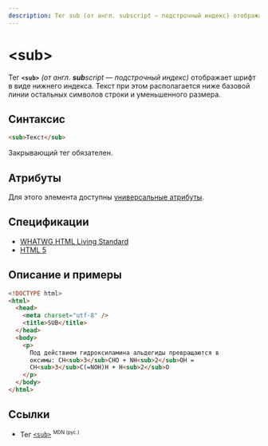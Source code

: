 ```yaml
---
description: Тег sub (от англ. subscript — подстрочный индекс) отображает шрифт в виде нижнего индекса
---
```


# &lt;sub&gt;

Тег **`<sub>`** _(от англ. **sub**script — подстрочный индекс)_ отображает шрифт в виде нижнего индекса. Текст при этом располагается ниже базовой линии остальных символов строки и уменьшенного размера.

## Синтаксис

```html
<sub>Текст</sub>
```

Закрывающий тег обязателен.

## Атрибуты

Для этого элемента доступны [универсальные атрибуты](uni-attr.md).

## Спецификации

- [WHATWG HTML Living Standard](https://html.spec.whatwg.org/multipage/semantics.html#the-sub-and-sup-elements)
- [HTML 5](http://www.w3.org/TR/html5/textlevel-semantics.html#the-sub-and-sup-elements)

## Описание и примеры

```html
<!DOCTYPE html>
<html>
  <head>
    <meta charset="utf-8" />
    <title>SUB</title>
  </head>
  <body>
    <p>
      Под действием гидроксиламина альдегиды превращаются в
      оксимы: СН<sub>3</sub>СНО + NH<sub>2</sub>OH =
      CH<sub>3</sub>C(=NOH)H + H<sub>2</sub>O
    </p>
  </body>
</html>
```

## Ссылки

- Тег [`<sub>`](https://developer.mozilla.org/ru/docs/Web/HTML/Element/sub) <sup><small>MDN (рус.)</small></sup>
